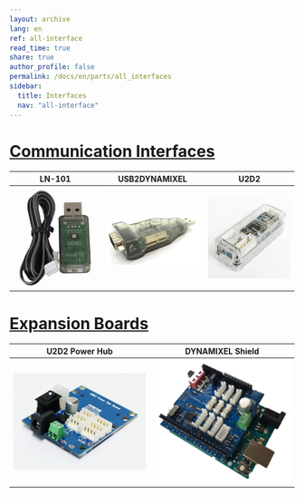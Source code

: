 ```yaml
---
layout: archive
lang: en
ref: all-interface
read_time: true
share: true
author_profile: false
permalink: /docs/en/parts/all_interfaces
sidebar:
  title: Interfaces
  nav: "all-interface"
---
```


# [Communication Interfaces](#communication-interfaces)

|                                      LN-101                                       |                                              USB2DYNAMIXEL                                               |                                                U2D2                                                |
|:---------------------------------------------------------------------------------:|:--------------------------------------------------------------------------------------------------------:|:--------------------------------------------------------------------------------------------------:|
| [![](/assets/images/parts/interface/ln101.jpg)](/docs/en/parts/interface/ln-101/) | [![](/assets/images/parts/interface/usb2dynamixel_product.jpg)](/docs/en/parts/interface/usb2dynamixel/) | [![](/assets/images/parts/interface/u2d2_product.jpg)](/docs/en/parts/interface/dynamixel_shield/) |


# [Expansion Boards](#expansion-boards)


|                                                  U2D2 Power Hub                                                  |                                                  DYNAMIXEL Shield                                                   |
|:----------------------------------------------------------------------------------------------------------------:|:-------------------------------------------------------------------------------------------------------------------:|
| [![](/assets/images/parts/interface/u2d2_power_hub/product_image.png)](/docs/en/parts/interface/u2d2_power_hub/) | [![](/assets/images/parts/interface/dynamixel_shield/with_arduino.png)](/docs/en/parts/interface/dynamixel_shield/) |
